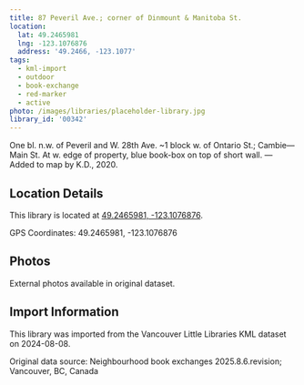 ```yaml
---
title: 87 Peveril Ave.; corner of Dinmount & Manitoba St.
location:
  lat: 49.2465981
  lng: -123.1076876
  address: '49.2466, -123.1077'
tags:
  - kml-import
  - outdoor
  - book-exchange
  - red-marker
  - active
photo: /images/libraries/placeholder-library.jpg
library_id: '00342'
---
```

One bl. n.w. of Peveril and W. 28th Ave.
~1 block w. of Ontario St.; Cambie—Main St.
At w. edge of property, blue book-box on top of short wall.
—Added to map by K.D., 2020. 

## Location Details

This library is located at [49.2465981, -123.1076876](https://www.google.com/maps?q=49.2465981,-123.1076876).

GPS Coordinates: 49.2465981, -123.1076876

## Photos

External photos available in original dataset.

## Import Information

This library was imported from the Vancouver Little Libraries KML dataset on 2024-08-08.

Original data source: Neighbourhood book exchanges 2025.8.6.revision; Vancouver, BC, Canada
